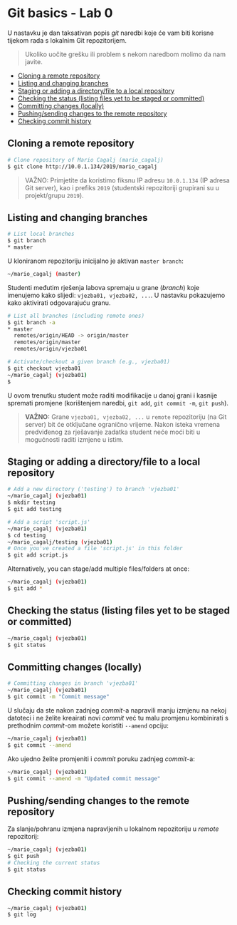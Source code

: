 # **Git basics - Lab 0** <!-- omit in toc -->

U nastavku je dan taksativan popis _git_ naredbi koje će vam biti korisne tijekom rada s lokalnim Git repozitorijem.

> Ukoliko uočite grešku ili problem s nekom naredbom molimo da nam javite.

- [Cloning a remote repository](#cloning-a-remote-repository)
- [Listing and changing branches](#listing-and-changing-branches)
- [Staging or adding a directory/file to a local repository](#staging-or-adding-a-directoryfile-to-a-local-repository)
- [Checking the status (listing files yet to be staged or committed)](#checking-the-status-listing-files-yet-to-be-staged-or-committed)
- [Committing changes (locally)](#committing-changes-locally)
- [Pushing/sending changes to the remote repository](#pushingsending-changes-to-the-remote-repository)
- [Checking commit history](#checking-commit-history)

## Cloning a remote repository

```bash
# Clone repository of Mario Cagalj (mario_cagalj)
$ git clone http://10.0.1.134/2019/mario_cagalj
```

> VAŽNO: Primjetite da koristimo fiksnu IP adresu `10.0.1.134` (IP adresa Git server), kao i prefiks `2019` (studentski repozitoriji grupirani su u projekt/grupu `2019`).

## Listing and changing branches

```bash
# List local branches
$ git branch
* master
```

U kloniranom repozitoriju inicijalno je aktivan `master branch`:

```bash
~/mario_cagalj (master)
```

Studenti međutim rješenja labova spremaju u grane (_branch_) koje imenujemo kako slijedi: `vjezba01, vjezba02, ...`. U nastavku pokazujemo kako aktivirati odgovarajuću granu.

```bash
# List all branches (including remote ones)
$ git branch -a
* master
  remotes/origin/HEAD -> origin/master
  remotes/origin/master
  remotes/origin/vjezba01
```

```bash
# Activate/checkout a given branch (e.g., vjezba01)
$ git checkout vjezba01
~/mario_cagalj (vjezba01)
$
```

U ovom trenutku student može raditi modifikacije u danoj grani i kasnije spremati promjene (korištenjem naredbi, `git add`, `git commit -m`, `git push`).

> **VAŽNO:** Grane `vjezba01, vjezba02, ...` u `remote` repozitoriju (na Git server) bit će otključane ogranično vrijeme. Nakon isteka vremena predviđenog za rješavanje zadatka student neće moći biti u mogućnosti raditi izmjene u istim.

## Staging or adding a directory/file to a local repository

```bash
# Add a new directory ('testing') to branch 'vjezba01'
~/mario_cagalj (vjezba01)
$ mkdir testing
$ git add testing
```

```bash
# Add a script 'script.js'
~/mario_cagalj (vjezba01)
$ cd testing
~/mario_cagalj/testing (vjezba01)
# Once you've created a file 'script.js' in this folder
$ git add script.js
```

Alternatively, you can stage/add multiple files/folders at once:

```bash
~/mario_cagalj (vjezba01)
$ git add *
```

## Checking the status (listing files yet to be staged or committed)

```bash
~/mario_cagalj (vjezba01)
$ git status
```

## Committing changes (locally)

```bash
# Committing changes in branch 'vjezba01'
~/mario_cagalj (vjezba01)
$ git commit -m "Commit message"
```

U slučaju da ste nakon zadnjeg _commit_-a napravili manju izmjenu na nekoj datoteci i ne želite kreairati novi _commit_ već tu malu promjenu kombinirati s prethodnim _commit_-om možete koristiti `--amend` opciju:

```bash
~/mario_cagalj (vjezba01)
$ git commit --amend
```

Ako ujedno želite promjeniti i _commit_ poruku zadnjeg _commit_-a:

```bash
~/mario_cagalj (vjezba01)
$ git commit --amend -m "Updated commit message"
```

## Pushing/sending changes to the remote repository

Za slanje/pohranu izmjena napravljenih u lokalnom repozitoriju u _remote_ repozitorij:

```bash
~/mario_cagalj (vjezba01)
$ git push
# Checking the current status
$ git status
```

## Checking commit history

```bash
~/mario_cagalj (vjezba01)
$ git log
```
